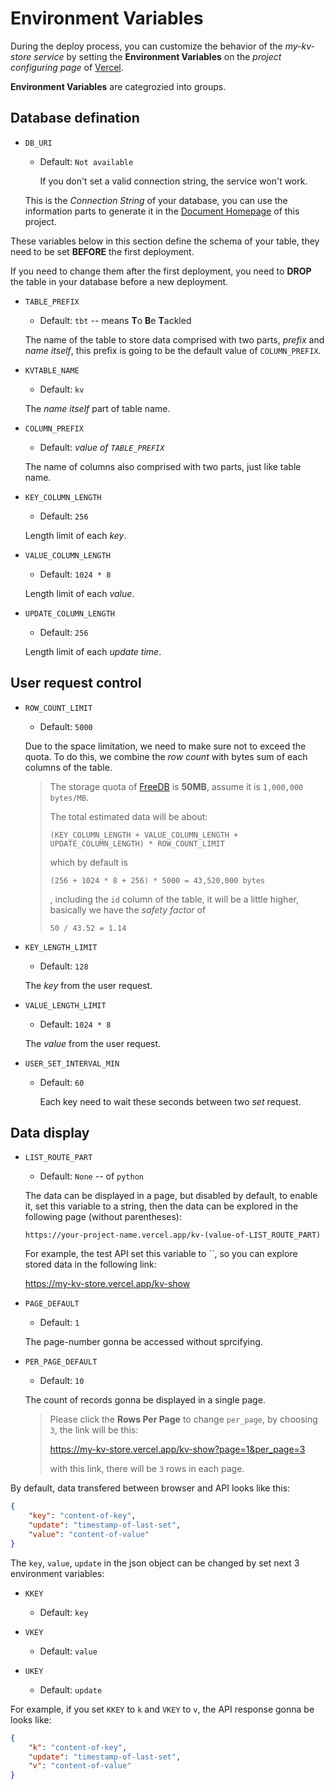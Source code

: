 # Environment Variables

During the deploy process, you can customize the behavior of the *my-kv-store service* by setting the **Environment Variables** on the *project configuring page* of [Vercel](https://vercel.com/).

**Environment Variables** are categrozied into groups.

## Database defination

- `DB_URI`

  - Default: `Not available`

    If you don't set a valid connection string, the service won't work.

  This is the *Connection String* of your database, you can use the information parts to generate it in the [Document Homepage](https://windsting.github.io/my-kv-store) of this project.

These variables below in this section define the schema of your table, they need to be set **BEFORE** the first deployment.

If you need to change them after the first deployment, you need to **DROP** the table in your database before a new deployment.

- `TABLE_PREFIX`

  - Default: `tbt` -- means **T**o **B**e **T**ackled

  The name of the table to store data comprised with two parts, *prefix* and *name itself*, this prefix is going to be the default value of `COLUMN_PREFIX`.

- `KVTABLE_NAME`

  - Default: `kv`

  The *name itself* part of table name.

- `COLUMN_PREFIX`

  - Default: *value of `TABLE_PREFIX`*

  The name of columns also comprised with two parts, just like table name.

- `KEY_COLUMN_LENGTH`

  - Default: `256`

  Length limit of each *key*.

- `VALUE_COLUMN_LENGTH`

  - Default: `1024 * 8`

  Length limit of each *value*.

- `UPDATE_COLUMN_LENGTH`

  - Default: `256`

  Length limit of each *update time*.

## User request control

- `ROW_COUNT_LIMIT`

  - Default: `5000`

  Due to the space limitation, we need to make sure not to exceed the quota. To do this, we combine the *row count* with bytes sum of each columns of the table.

  > The storage quota of [FreeDB](https://freedb.tech) is **50MB**, assume it is `1,000,000 bytes/MB`.
  >
  > The total estimated data will be about:
  >
  > `(KEY_COLUMN_LENGTH + VALUE_COLUMN_LENGTH + UPDATE_COLUMN_LENGTH) * ROW_COUNT_LIMIT`
  >
  > which by default is
  >
  > `(256 + 1024 * 8 + 256) * 5000 = 43,520,000 bytes`
  >
  > , including the `id` column of the table, it will be a little higher, basically we have the *safety factor* of
  >
  > `50 / 43.52 = 1.14`

- `KEY_LENGTH_LIMIT`

  - Default: `128`

  The *key* from the user request.

- `VALUE_LENGTH_LIMIT`

  - Default: `1024 * 8`

  The *value* from the user request.

- `USER_SET_INTERVAL_MIN`

  - Default: `60`

    Each key need to wait these seconds between two *set* request.

## Data display

- `LIST_ROUTE_PART`

  - Default: `None` -- of `python`

  The data can be displayed in a page, but disabled by default, to enable it, set this variable to a string, then the data can be explored in the following page (without parentheses):

  `https://your-project-name.vercel.app/kv-(value-of-LIST_ROUTE_PART)`

  For example, the test API set this variable to ``, so you can explore stored data in the following link:

  <https://my-kv-store.vercel.app/kv-show>

- `PAGE_DEFAULT`

  - Default: `1`

  The page-number gonna be accessed without sprcifying.

- `PER_PAGE_DEFAULT`

  - Default: `10`

  The count of records gonna be displayed in a single page.

  > Please click the **Rows Per Page** to change `per_page`, by choosing `3`, the link will be this:
  >
  > <https://my-kv-store.vercel.app/kv-show?page=1&per_page=3>
  >
  > with this link, there will be `3` rows in each page.

By default, data transfered between browser and API looks like this:

```json
{
    "key": "content-of-key",
    "update": "timestamp-of-last-set",
    "value": "content-of-value"
}
```

The `key`, `value`, `update` in the json object can be changed by set next 3 environment variables:

- `KKEY`

  - Default: `key`

- `VKEY`

  - Default: `value`

- `UKEY`

  - Default: `update`

For example, if you set `KKEY` to `k` and `VKEY` to `v`, the API response gonna be looks like:

```json
{
    "k": "content-of-key",
    "update": "timestamp-of-last-set",
    "v": "content-of-value"
}
```
